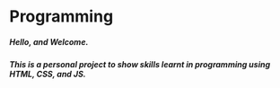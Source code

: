 # Programming

##### Hello, and Welcome.
##### This is a personal project to show skills learnt in programming using HTML, CSS, and JS.
